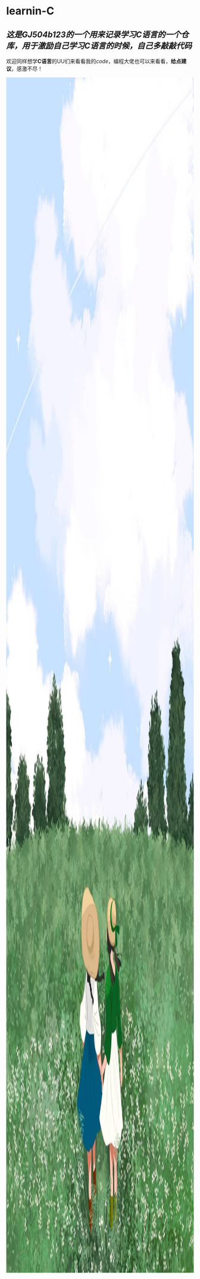 # learnin-C
## _这是GJ504b123的一个用来记录学习C语言的一个仓库，用于激励自己学习C语言的时候，自己多敲敲代码_
欢迎同样想学**C语言**的UU们来看看我的*code*，编程大佬也可以来看看，**给点建议**，感激不尽！

<img src="https://github.com/GJ504b123/learnin-C/blob/main/GitHub-C-readme.jpg" alt="替代文字" style="width:60vw;height:80vh;" />
